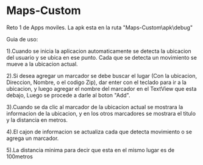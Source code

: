 # Maps-Custom
Reto 1 de Apps moviles.
La apk esta en la ruta "Maps-Custom\apk\debug"

Guia de uso:

1).Cuando se inicia la aplicacion automaticamente se detecta la ubicacion del usuario y se ubica en ese punto. Cada que se detecta un movimiento se mueve a la ubicacion actual.

2).Si desea agregar un marcador se debe buscar el lugar (Con la ubicacion, Direccion, Nombre, o el codigo Zip), dar enter con el teclado para ir a la ubicacion, y luego agregar el nombre del marcador en el TextView que esta debajo, Luego se procede a darle al boton "Add".

3).Cuando se da clic al marcador de la ubicacion actual se mostrara la informacion de la ubicacion, y en los otros marcadores se mostrara el titulo y la distancia en metros.

4).El cajon de informacion se actualiza cada que detecta movimiento o se agrega un marcador.

5).La distancia minima para decir que esta en el mismo lugar es de 100metros

